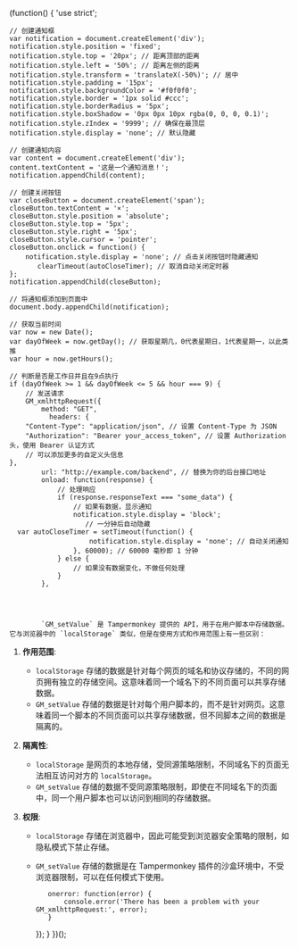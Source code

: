 (function() {
    'use strict';

    // 创建通知框
    var notification = document.createElement('div');
    notification.style.position = 'fixed';
    notification.style.top = '20px'; // 距离顶部的距离
    notification.style.left = '50%'; // 距离左侧的距离
    notification.style.transform = 'translateX(-50%)'; // 居中
    notification.style.padding = '15px';
    notification.style.backgroundColor = '#f0f0f0';
    notification.style.border = '1px solid #ccc';
    notification.style.borderRadius = '5px';
    notification.style.boxShadow = '0px 0px 10px rgba(0, 0, 0, 0.1)';
    notification.style.zIndex = '9999'; // 确保在最顶层
    notification.style.display = 'none'; // 默认隐藏

    // 创建通知内容
    var content = document.createElement('div');
    content.textContent = '这是一个通知消息！';
    notification.appendChild(content);

    // 创建关闭按钮
    var closeButton = document.createElement('span');
    closeButton.textContent = '×';
    closeButton.style.position = 'absolute';
    closeButton.style.top = '5px';
    closeButton.style.right = '5px';
    closeButton.style.cursor = 'pointer';
    closeButton.onclick = function() {
        notification.style.display = 'none'; // 点击关闭按钮时隐藏通知
           clearTimeout(autoCloseTimer); // 取消自动关闭定时器
    };
    notification.appendChild(closeButton);

    // 将通知框添加到页面中
    document.body.appendChild(notification);

    // 获取当前时间
    var now = new Date();
    var dayOfWeek = now.getDay(); // 获取星期几，0代表星期日，1代表星期一，以此类推
    var hour = now.getHours();

    // 判断是否是工作日并且在9点执行
    if (dayOfWeek >= 1 && dayOfWeek <= 5 && hour === 9) {
        // 发送请求
        GM_xmlhttpRequest({
            method: "GET",
              headers: {
        "Content-Type": "application/json", // 设置 Content-Type 为 JSON
        "Authorization": "Bearer your_access_token", // 设置 Authorization 头，使用 Bearer 认证方式
        // 可以添加更多的自定义头信息
    },
            url: "http://example.com/backend", // 替换为你的后台接口地址
            onload: function(response) {
                // 处理响应
                if (response.responseText === "some_data") {
                    // 如果有数据，显示通知
                    notification.style.display = 'block';
                       // 一分钟后自动隐藏
      var autoCloseTimer = setTimeout(function() {
                        notification.style.display = 'none'; // 自动关闭通知
                    }, 60000); // 60000 毫秒即 1 分钟
                } else {
                    // 如果没有数据变化，不做任何处理
                }
            },




            `GM_setValue` 是 Tampermonkey 提供的 API，用于在用户脚本中存储数据。它与浏览器中的 `localStorage` 类似，但是在使用方式和作用范围上有一些区别：

1. **作用范围**:
   - `localStorage` 存储的数据是针对每个网页的域名和协议存储的，不同的网页拥有独立的存储空间。这意味着同一个域名下的不同页面可以共享存储数据。
   - `GM_setValue` 存储的数据是针对每个用户脚本的，而不是针对网页。这意味着同一个脚本的不同页面可以共享存储数据，但不同脚本之间的数据是隔离的。

2. **隔离性**:
   - `localStorage` 是网页的本地存储，受同源策略限制，不同域名下的页面无法相互访问对方的 `localStorage`。
   - `GM_setValue` 存储的数据不受同源策略限制，即使在不同域名下的页面中，同一个用户脚本也可以访问到相同的存储数据。

3. **权限**:
   - `localStorage` 存储在浏览器中，因此可能受到浏览器安全策略的限制，如隐私模式下禁止存储。
   - `GM_setValue` 存储的数据是在 Tampermonkey 插件的沙盒环境中，不受浏览器限制，可以在任何模式下使用。

            onerror: function(error) {
                console.error('There has been a problem with your GM_xmlhttpRequest:', error);
            }
        });
    }
})();
